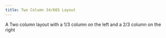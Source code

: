 ```yaml
---
title: Two Column 34/665 Layout
---
```


 A Two column layout with a 1/3 column on the left and a 2/3 column on the right
